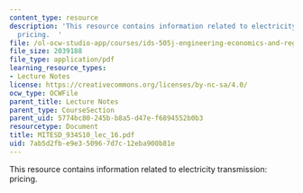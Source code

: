 ```yaml
---
content_type: resource
description: 'This resource contains information related to electricity transmission:
  pricing.  '
file: /ol-ocw-studio-app/courses/ids-505j-engineering-economics-and-regulation-of-the-electric-power-sector-spring-2010/7ab5d2fbe9e350967d7c12eba900b81e_MITESD_934S10_lec_16.pdf
file_size: 2039188
file_type: application/pdf
learning_resource_types:
- Lecture Notes
license: https://creativecommons.org/licenses/by-nc-sa/4.0/
ocw_type: OCWFile
parent_title: Lecture Notes
parent_type: CourseSection
parent_uid: 5774bc80-245b-b8a5-d47e-f6894552b0b3
resourcetype: Document
title: MITESD_934S10_lec_16.pdf
uid: 7ab5d2fb-e9e3-5096-7d7c-12eba900b81e
---
```

This resource contains information related to electricity transmission: pricing.  